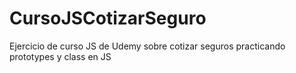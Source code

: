 # CursoJSCotizarSeguro
Ejercicio de curso JS de Udemy sobre cotizar seguros practicando prototypes y class en JS
